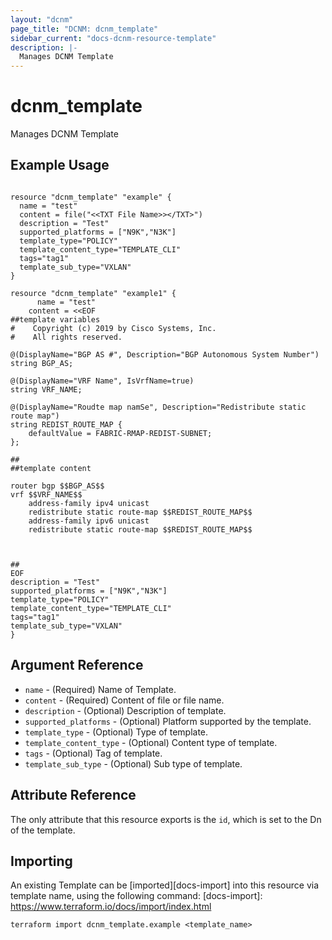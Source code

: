 ```yaml
---
layout: "dcnm"
page_title: "DCNM: dcnm_template"
sidebar_current: "docs-dcnm-resource-template"
description: |-
  Manages DCNM Template
---
```


# dcnm_template

Manages DCNM Template

## Example Usage

```hcl

resource "dcnm_template" "example" {
  name = "test"
  content = file("<<TXT File Name>></TXT>")
  description = "Test"
  supported_platforms = ["N9K","N3K"]
  template_type="POLICY"
  template_content_type="TEMPLATE_CLI"
  tags="tag1"
  template_sub_type="VXLAN"
}

resource "dcnm_template" "example1" {
      name = "test"
    content = <<EOF
##template variables
#    Copyright (c) 2019 by Cisco Systems, Inc.
#    All rights reserved.

@(DisplayName="BGP AS #", Description="BGP Autonomous System Number")
string BGP_AS;

@(DisplayName="VRF Name", IsVrfName=true)
string VRF_NAME;

@(DisplayName="Roudte map namSe", Description="Redistribute static route map")
string REDIST_ROUTE_MAP {
    defaultValue = FABRIC-RMAP-REDIST-SUBNET;
};

##
##template content

router bgp $$BGP_AS$$
vrf $$VRF_NAME$$
    address-family ipv4 unicast
    redistribute static route-map $$REDIST_ROUTE_MAP$$
    address-family ipv6 unicast
    redistribute static route-map $$REDIST_ROUTE_MAP$$



##
EOF
description = "Test"
supported_platforms = ["N9K","N3K"]
template_type="POLICY"
template_content_type="TEMPLATE_CLI"
tags="tag1"
template_sub_type="VXLAN"
}
```

## Argument Reference

* `name` - (Required) Name of Template.
* `content` - (Required) Content of file or file name.
* `description` - (Optional) Description of template.
* `supported_platforms` - (Optional) Platform supported by the template.
* `template_type` - (Optional) Type of template.
* `template_content_type` - (Optional) Content type of template.
* `tags` - (Optional) Tag of template.
* `template_sub_type` - (Optional) Sub type of template.

## Attribute Reference

The only attribute that this resource exports is the `id`, which is set to the
Dn of the template.

## Importing ##

An existing Template can be [imported][docs-import] into this resource via template name, using the following command:
[docs-import]: https://www.terraform.io/docs/import/index.html

```
terraform import dcnm_template.example <template_name>
```
